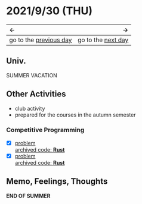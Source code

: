 # 2021/9/30 (THU)
|←|→|
|:---|---:|
go to the [previous day](./29th.md) | go to the [next day](../October/1st.md)

## Univ.
SUMMER VACATION

## Other Activities
- club activity
- prepared for the courses in the autumn semester

### Competitive Programming
- [x] [problem](https://atcoder.jp/contests/abc188/tasks/abc188_c)  
  [archived code: **Rust**](https://github.com/OtsuKotsu/training_rust/blob/main/archive/ABC/ABC188/c.rs)  
- [x] [problem](https://atcoder.jp/contests/abc188/tasks/abc188_d)  
  [archived code: **Rust**](https://github.com/OtsuKotsu/training_rust/blob/main/archive/ABC/ABC188/d.rs)  

## Memo, Feelings, Thoughts
**END OF SUMMER**
